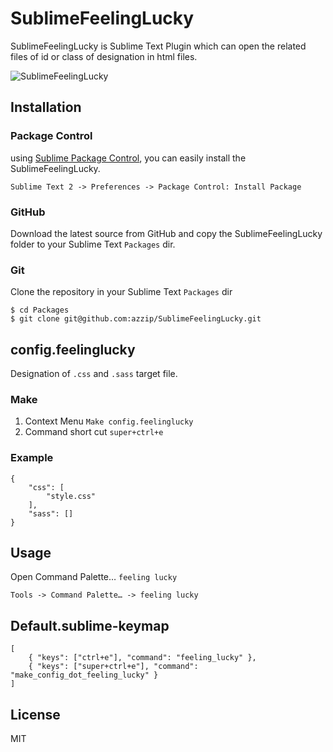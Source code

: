 SublimeFeelingLucky
===================

SublimeFeelingLucky is Sublime Text Plugin which can open the related files of id or class of designation in html files.

![SublimeFeelingLucky](http://farm8.staticflickr.com/7293/8748074716_51763c0840_o.jpg)

## Installation

### Package Control

using [Sublime Package Control](http://wbond.net/sublime_packages/package_control), you can easily install the SublimeFeelingLucky.

````
Sublime Text 2 -> Preferences -> Package Control: Install Package
````  


### GitHub
Download the latest source from GitHub and copy the SublimeFeelingLucky folder to your Sublime Text `Packages` dir.

### Git
Clone the repository in your Sublime Text `Packages` dir

````
$ cd Packages
$ git clone git@github.com:azzip/SublimeFeelingLucky.git
````


## config.feelinglucky
Designation of `.css` and `.sass` target file.

### Make
1) Context Menu `Make config.feelinglucky`  
2) Command short cut `super+ctrl+e`


### Example

````
{
    "css": [
        "style.css"
    ],
    "sass": []
}

````

## Usage
Open Command Palette… `feeling lucky`

````
Tools -> Command Palette… -> feeling lucky
````  


## Default.sublime-keymap

````
[
	{ "keys": ["ctrl+e"], "command": "feeling_lucky" },
	{ "keys": ["super+ctrl+e"], "command": "make_config_dot_feeling_lucky" }
]
````

## License

MIT
